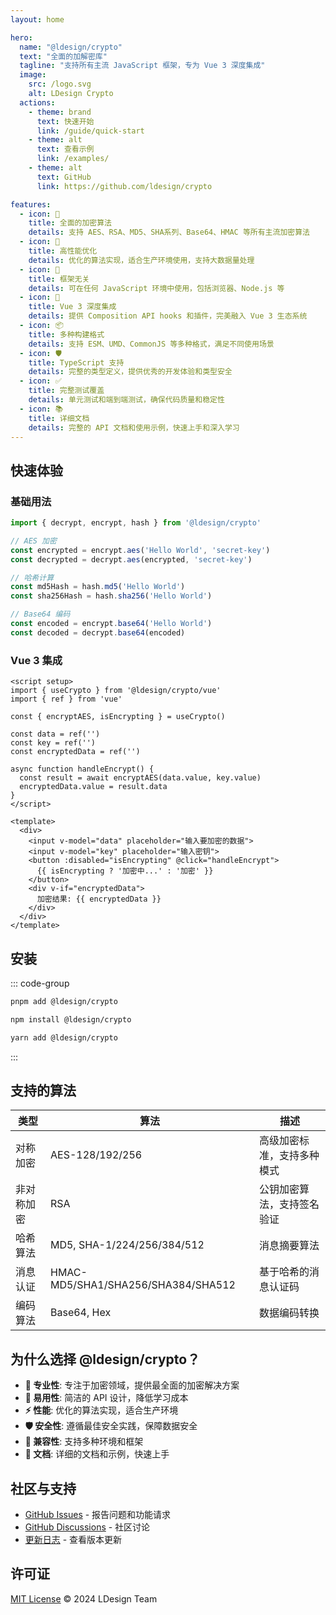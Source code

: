 ```yaml
---
layout: home

hero:
  name: "@ldesign/crypto"
  text: "全面的加解密库"
  tagline: "支持所有主流 JavaScript 框架，专为 Vue 3 深度集成"
  image:
    src: /logo.svg
    alt: LDesign Crypto
  actions:
    - theme: brand
      text: 快速开始
      link: /guide/quick-start
    - theme: alt
      text: 查看示例
      link: /examples/
    - theme: alt
      text: GitHub
      link: https://github.com/ldesign/crypto

features:
  - icon: 🔐
    title: 全面的加密算法
    details: 支持 AES、RSA、MD5、SHA系列、Base64、HMAC 等所有主流加密算法
  - icon: 🚀
    title: 高性能优化
    details: 优化的算法实现，适合生产环境使用，支持大数据量处理
  - icon: 🎯
    title: 框架无关
    details: 可在任何 JavaScript 环境中使用，包括浏览器、Node.js 等
  - icon: 🔧
    title: Vue 3 深度集成
    details: 提供 Composition API hooks 和插件，完美融入 Vue 3 生态系统
  - icon: 📦
    title: 多种构建格式
    details: 支持 ESM、UMD、CommonJS 等多种格式，满足不同使用场景
  - icon: 🛡️
    title: TypeScript 支持
    details: 完整的类型定义，提供优秀的开发体验和类型安全
  - icon: ✅
    title: 完整测试覆盖
    details: 单元测试和端到端测试，确保代码质量和稳定性
  - icon: 📚
    title: 详细文档
    details: 完整的 API 文档和使用示例，快速上手和深入学习
---
```


## 快速体验

### 基础用法

```typescript
import { decrypt, encrypt, hash } from '@ldesign/crypto'

// AES 加密
const encrypted = encrypt.aes('Hello World', 'secret-key')
const decrypted = decrypt.aes(encrypted, 'secret-key')

// 哈希计算
const md5Hash = hash.md5('Hello World')
const sha256Hash = hash.sha256('Hello World')

// Base64 编码
const encoded = encrypt.base64('Hello World')
const decoded = decrypt.base64(encoded)
```

### Vue 3 集成

```vue
<script setup>
import { useCrypto } from '@ldesign/crypto/vue'
import { ref } from 'vue'

const { encryptAES, isEncrypting } = useCrypto()

const data = ref('')
const key = ref('')
const encryptedData = ref('')

async function handleEncrypt() {
  const result = await encryptAES(data.value, key.value)
  encryptedData.value = result.data
}
</script>

<template>
  <div>
    <input v-model="data" placeholder="输入要加密的数据">
    <input v-model="key" placeholder="输入密钥">
    <button :disabled="isEncrypting" @click="handleEncrypt">
      {{ isEncrypting ? '加密中...' : '加密' }}
    </button>
    <div v-if="encryptedData">
      加密结果: {{ encryptedData }}
    </div>
  </div>
</template>
```

## 安装

::: code-group

```bash [pnpm]
pnpm add @ldesign/crypto
```

```bash [npm]
npm install @ldesign/crypto
```

```bash [yarn]
yarn add @ldesign/crypto
```

:::

## 支持的算法

| 类型       | 算法                               | 描述                       |
| ---------- | ---------------------------------- | -------------------------- |
| 对称加密   | AES-128/192/256                    | 高级加密标准，支持多种模式 |
| 非对称加密 | RSA                                | 公钥加密算法，支持签名验证 |
| 哈希算法   | MD5, SHA-1/224/256/384/512         | 消息摘要算法               |
| 消息认证   | HMAC-MD5/SHA1/SHA256/SHA384/SHA512 | 基于哈希的消息认证码       |
| 编码算法   | Base64, Hex                        | 数据编码转换               |

## 为什么选择 @ldesign/crypto？

- **🎯 专业性**: 专注于加密领域，提供最全面的加密解决方案
- **🔧 易用性**: 简洁的 API 设计，降低学习成本
- **⚡ 性能**: 优化的算法实现，适合生产环境
- **🛡️ 安全性**: 遵循最佳安全实践，保障数据安全
- **🔄 兼容性**: 支持多种环境和框架
- **📖 文档**: 详细的文档和示例，快速上手

## 社区与支持

- [GitHub Issues](https://github.com/ldesign/crypto/issues) - 报告问题和功能请求
- [GitHub Discussions](https://github.com/ldesign/crypto/discussions) - 社区讨论
- [更新日志](https://github.com/ldesign/crypto/blob/main/CHANGELOG.md) - 查看版本更新

## 许可证

[MIT License](https://github.com/ldesign/crypto/blob/main/LICENSE) © 2024 LDesign Team
